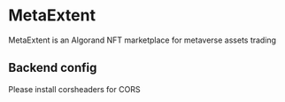 # MetaExtent
MetaExtent is an Algorand NFT marketplace for metaverse assets trading

## Backend config
Please install corsheaders for CORS


